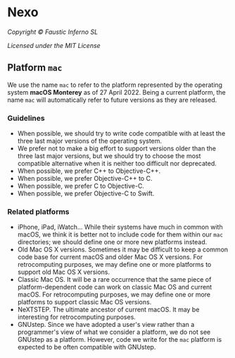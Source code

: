# Nexo

*Copyright © Faustic Inferno SL*

*Licensed under the MIT License*

## Platform `mac`

We use the name `mac` to refer to the platform represented by the operating system **macOS Monterey**  as of 27 April 2022. Being a current platform, the name `mac` will automatically refer to future versions as they are released.

### Guidelines

* When possible, we should try to write code compatible with at least the three last major versions of the operating system.
* We prefer not to make a big effort to support versions older than the three last major versions, but we should try to choose the most compatible alternative when it is neither too difficult nor deprecated.
* When possible, we prefer C++ to Objective-C++.
* When possible, we prefer Objective-C++ to C.
* When possible, we prefer C to Objective-C.
* When possible, we prefer Objective-C to Swift.

### Related platforms

* iPhone, iPad, iWatch... While their systems have much in common with macOS, we think it is better not to include code for them within our `mac` directories; we should define one or more new platforms instead.
* Old Mac OS X versions. Sometimes it may be difficult to keep a common code base for current macOS and older Mac OS X versions. For retrocomputing purposes, we may define one or more platforms to support old Mac OS X versions.
* Classic Mac OS. It will be a rare occurrence that the same piece of platform-dependent code can work on classic Mac OS and current macOS. For retrocomputing purposes, we may define one or more platforms to support classic Mac OS versions.
* NeXTSTEP. The ultimate ancestor of current macOS. It may be interesting for retrocomputing purposes.
* GNUstep. Since we have adopted a user's view rather than a programmer's view of what we consider a platform, we do not see GNUstep as a platform. However, code we write for the `mac` platform is expected to be often compatible with GNUstep.
